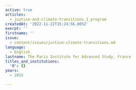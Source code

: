 ```yaml
---
active: true
articles:
  - justice-and-climate-transitions_1_program
createdAt: '2022-11-22T15:24:56.005Z'
exerpt: ''
firstname: ''
issue:
  - content/issues/justice-climate-transitions.md
language:
  - English
lastname: The Paris Institute for Advanced Study, France
titles_and_institutions:
  '0': {}
years:
  - 2015

---
```

